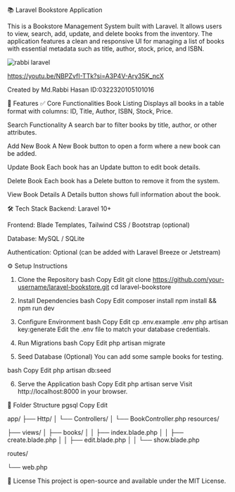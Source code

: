 📚 Laravel Bookstore Application


This is a Bookstore Management System built with Laravel. It allows users to view, search, add, update, and delete books from the inventory. The application features a clean and responsive UI for managing a list of books with essential metadata such as title, author, stock, price, and ISBN.

![rabbi laravel](https://github.com/user-attachments/assets/9aa528a4-136f-4d46-acb9-1bb87d134ba2)

https://youtu.be/NBPZvfI-TTk?si=A3P4V-Ary35K_ncX 

Created by Md.Rabbi Hasan 
ID:0322320105101016


🚀 Features
✅ Core Functionalities
Book Listing
Displays all books in a table format with columns: ID, Title, Author, ISBN, Stock, Price.

Search Functionality
A search bar to filter books by title, author, or other attributes.

Add New Book
A New Book button to open a form where a new book can be added.

Update Book
Each book has an Update button to edit book details.

Delete Book
Each book has a Delete button to remove it from the system.

View Book Details
A Details button shows full information about the book.

🛠️ Tech Stack
Backend: Laravel 10+

Frontend: Blade Templates, Tailwind CSS / Bootstrap (optional)

Database: MySQL / SQLite

Authentication: Optional (can be added with Laravel Breeze or Jetstream)

⚙️ Setup Instructions
1. Clone the Repository
bash
Copy
Edit
git clone https://github.com/your-username/laravel-bookstore.git
cd laravel-bookstore

3. Install Dependencies
bash
Copy
Edit
composer install
npm install && npm run dev

5. Configure Environment
bash
Copy
Edit
cp .env.example .env
php artisan key:generate
Edit the .env file to match your database credentials.


7. Run Migrations
bash
Copy
Edit
php artisan migrate
8. Seed Database (Optional)
You can add some sample books for testing.

bash
Copy
Edit
php artisan db:seed

6. Serve the Application
bash
Copy
Edit
php artisan serve
Visit http://localhost:8000 in your browser.


📂 Folder Structure
pgsql
Copy
Edit

app/
├── Http/
│   └── Controllers/
│       └── BookController.php
resources/

├── views/
│   ├── books/
│   │   ├── index.blade.php
│   │   ├── create.blade.php
│   │   ├── edit.blade.php
│   │   └── show.blade.php

routes/

└── web.php 

📝 License
This project is open-source and available under the MIT License. 
